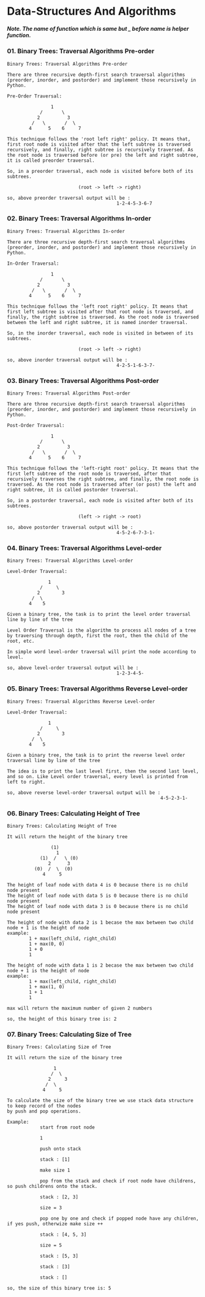 # Data-Structures And Algorithms

##### Note. The name of function which is same but _ before name is helper function.

### 01. Binary Trees: Traversal Algorithms Pre-order

    Binary Trees: Traversal Algorithms Pre-order

    There are three recursive depth-first search traversal algorithms (preorder, inorder, and postorder) and implement those recursively in Python.

    Pre-Order Traversal:

                    1
                /       \
               2          3
             /   \       /  \  
            4      5    6     7

    This technique follows the 'root left right' policy. It means that, first root node is visited after that the left subtree is traversed recursively, and finally, right subtree is recursively traversed. As the root node is traversed before (or pre) the left and right subtree, it is called preorder traversal.

    So, in a preorder traversal, each node is visited before both of its subtrees.

                              (root -> left -> right)

    so, above preorder traversal output will be : 
                                            1-2-4-5-3-6-7
                                            
### 02. Binary Trees: Traversal Algorithms In-order

    Binary Trees: Traversal Algorithms In-order

    There are three recursive depth-first search traversal algorithms (preorder, inorder, and postorder) and implement those recursively in Python.

    In-Order Traversal:
    
                    1
                /       \
               2          3
             /   \       /  \  
            4      5    6     7

    This technique follows the 'left root right' policy. It means that first left subtree is visited after that root node is traversed, and finally, the right subtree is traversed. As the root node is traversed between the left and right subtree, it is named inorder traversal.

    So, in the inorder traversal, each node is visited in between of its subtrees.

                              (root -> left -> right)

    so, above inorder traversal output will be : 
                                            4-2-5-1-6-3-7-

### 03. Binary Trees: Traversal Algorithms Post-order

    Binary Trees: Traversal Algorithms Post-order

    There are three recursive depth-first search traversal algorithms (preorder, inorder, and postorder) and implement those recursively in Python.

    Post-Order Traversal:
    
                    1
                /       \
               2          3
             /   \       /  \  
            4      5    6     7

    This technique follows the 'left-right root' policy. It means that the first left subtree of the root node is traversed, after that recursively traverses the right subtree, and finally, the root node is traversed. As the root node is traversed after (or post) the left and right subtree, it is called postorder traversal.

    So, in a postorder traversal, each node is visited after both of its subtrees.

                              (left -> right -> root)

    so, above postorder traversal output will be : 
                                            4-5-2-6-7-3-1-
    
### 04. Binary Trees: Traversal Algorithms Level-order

    Binary Trees: Traversal Algorithms Level-order

    Level-Order Traversal:
    
                   1
                /     \
               2        3
             /  \          
            4    5     

    Given a binary tree, the task is to print the level order traversal line by line of the tree

    Level Order Traversal is the algorithm to process all nodes of a tree by traversing through depth, first the root, then the child of the root, etc.

    In simple word level-order traversal will print the node according to level.

    so, above level-order traversal output will be : 
                                            1-2-3-4-5-
    
### 05. Binary Trees: Traversal Algorithms Reverse Level-order

    Binary Trees: Traversal Algorithms Reverse Level-order

    Level-Order Traversal:
    
                   1
                /     \
               2        3
             /  \          
            4    5     

    Given a binary tree, the task is to print the reverse level order traversal line by line of the tree

    The idea is to print the last level first, then the second last level, and so on. Like Level order traversal, every level is printed from left to right.

    so, above reverse level-order traversal output will be : 
                                                            4-5-2-3-1-

### 06. Binary Trees: Calculating Height of Tree

    Binary Trees: Calculating Height of Tree

    It will return the height of the binary tree
                    
                    (1) 
                      1       
                (1)  /   \ (0)  
                   2      3
              (0)  /  \  (0)        
                 4     5  

    The height of leaf node with data 4 is 0 because there is no child node present
    The height of leaf node with data 5 is 0 because there is no child node present
    The height of leaf node with data 3 is 0 because there is no child node present

    The height of node with data 2 is 1 becase the max between two child node + 1 is the height of node
    example:
            1 + max(left_child, right_child)
            1 + max(0, 0)
            1 + 0
            1

    The height of node with data 1 is 2 becase the max between two child node + 1 is the height of node
    example:
            1 + max(left_child, right_child)
            1 + max(1, 0)
            1 + 1
            1

    max will return the maximum number of given 2 numbers

    so, the height of this binary tree is: 2

### 07. Binary Trees: Calculating Size of Tree

    Binary Trees: Calculating Size of Tree

    It will return the size of the binary tree
                    
                     1       
                    /  \    
                   2     3
                  /  \           
                 4     5  

    To calculate the size of the binary tree we use stack data structure to keep record of the nodes 
    by push and pop operations.

    Example:
                start from root node

                1

                push onto stack

                stack : [1]

                make size 1

                pop from the stack and check if root node have childrens, so push childrens onto the stack.

                stack : [2, 3]

                size = 3

                pop one by one and check if popped node have any children, if yes push, otherwize make size ++

                stack : [4, 5, 3]

                size = 5

                stack : [5, 3]

                stack : [3]

                stack : []

    so, the size of this binary tree is: 5




    
    
